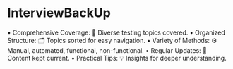 # InterviewBackUp
• Comprehensive Coverage: 📘 Diverse testing topics covered. • Organized Structure: 🗂 Topics sorted for easy navigation. • Variety of Methods: ⚙️ Manual, automated, functional, non-functional. • Regular Updates: 🔄 Content kept current. • Practical Tips: 💡 Insights for deeper understanding.
